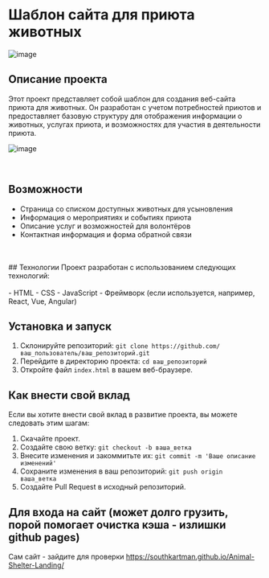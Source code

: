 # Шаблон сайта для приюта животных
![image](https://github.com/SouthKartman/Animal-Shelter-Landing/assets/93534577/e6098345-00dd-4f58-80b8-45e13662d2ce)
## Описание проекта

Этот проект представляет собой шаблон для создания веб-сайта приюта для животных. Он разработан с учетом потребностей приютов и предоставляет базовую структуру для отображения информации о животных, услугах приюта, и возможностях для участия в деятельности приюта.
<br>

![image](https://github.com/SouthKartman/Animal-Shelter-Landing/assets/93534577/73f3aca6-3546-4c06-bb25-b2f2c43827f1)

<br>

## Возможности

- Страница со списком доступных животных для усыновления
- Информация о мероприятиях и событиях приюта
- Описание услуг и возможностей для волонтёров
- Контактная информация и форма обратной связи
<br>
 
<br>
## Технологии
Проект разработан с использованием следующих технологий:
<br>
  
<br>
- HTML
- CSS
- JavaScript
- Фреймворк (если используется, например, React, Vue, Angular)

## Установка и запуск

1. Склонируйте репозиторий: `git clone https://github.com/ваш_пользователь/ваш_репозиторий.git`
2. Перейдите в директорию проекта: `cd ваш_репозиторий`
3. Откройте файл `index.html` в вашем веб-браузере.

## Как внести свой вклад

Если вы хотите внести свой вклад в развитие проекта, вы можете следовать этим шагам:

1. Скачайте проект.
2. Создайте свою ветку: `git checkout -b ваша_ветка`
3. Внесите изменения и закоммитьте их: `git commit -m 'Ваше описание изменений'`
4. Сохраните изменения в ваш репозиторий: `git push origin ваша_ветка`
5. Создайте Pull Request в исходный репозиторий.

## Для входа на сайт (может долго грузить, порой помогает очистка кэша - излишки github pages)

Сам сайт - зайдите для проверки https://southkartman.github.io/Animal-Shelter-Landing/
